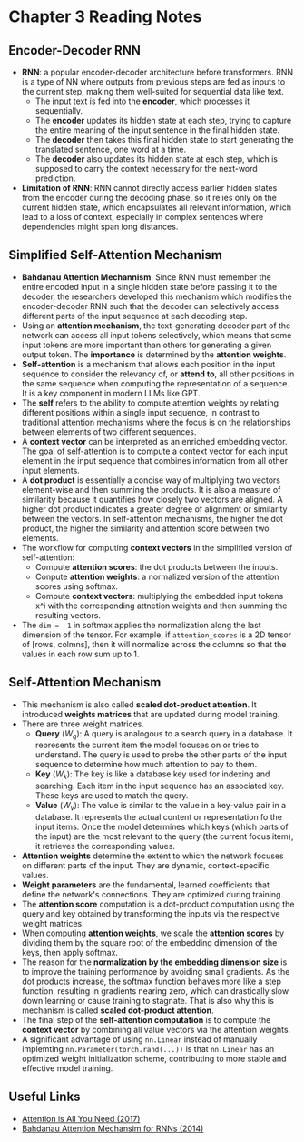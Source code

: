 # Chapter 3 Reading Notes

## Encoder-Decoder RNN
- **RNN**: a popular encoder-decoder architecture before transformers. RNN is a type of NN where outputs from previous steps are fed as inputs to the current step, making them well-suited for sequential data like text.
    - The input text is fed into the **encoder**, which processes it sequentially. 
    - The **encoder** updates its hidden state at each step, trying to capture the entire meaning of the input sentence in the final hidden state.
    - The **decoder** then takes this final hidden state to start generating the translated sentence, one word at a time.
    - The **decoder** also updates its hidden state at each step, which is supposed to carry the context necessary for the next-word prediction.
 - **Limitation of RNN**: RNN cannot directly access earlier hidden states from the encoder during the decoding phase, so it relies only on the current hidden state, which encapsulates all relevant information, which lead to a loss of context, especially in complex sentences where dependencies might span long distances.

## Simplified Self-Attention Mechanism
- **Bahdanau Attention Mechannism**: Since RNN must remember the entire encoded input in a single hidden state before passing it to the decoder, the researchers developed this mechanism which modifies the encoder-decoder RNN such that the decoder can selectively access different parts of the input sequence at each decoding step.
- Using an **attention mechanism**, the text-generating decoder part of the network can access all input tokens selectively, which means that some input tokens are more important than others for generating a given output token. The **importance** is determined by the **attention weights**.
- **Self-attention** is a mechanism that allows each position in the input sequence to consider the relevancy of, or **attend to**, all other positions in the same sequence when computing the representation of a sequence. It is a key component in modern LLMs like GPT.
- The **self** refers to the ability to compute attention weights by relating different positions within a single input sequence, in contrast to traditional attention mechanisms where the focus is on the relationships between elements of two different sequences.
- A **context vector** can be interpreted as an enriched embedding vector. The goal of self-attention is to compute a context vector for each input element in the input sequence that combines information from all other input elements.
- A **dot product** is essentially a concise way of multiplying two vectors element-wise and then summing the products. It is also a measure of similarity because it quantifies how closely two vectors are aligned. A higher dot product indicates a greater degree of alignment or similarity between the vectors. In self-attention mechanisms, the higher the dot product, the higher the similarity and attention score between two elements.
- The workflow for computing **context vectors** in the simplified version of self-attention:
    - Compute **attention scores**: the dot products between the inputs.
    - Conpute **attention weights**: a normalized version of the attention scores using softmax.
    - Compute **context vectors**: multiplying the embedded input tokens x^i with the corresponding attnetion weights and then summing the resulting vectors.
- The `dim = -1` in softmax applies the normalization along the last dimension of the tensor. For example, if `attention_scores` is a 2D tensor of [rows, colmns], then it will normalize across the columns so that the values in each row sum up to 1.

## Self-Attention Mechanism
- This mechanism is also called **scaled dot-product attention**. It introduced **weights matrices** that are updated during model training.
- There are three weight matrices.
    - **Query** ($W_q$): A query is analogous to a search query in a database. It represents the current item the model focuses on or tries to understand. The query is used to probe the other parts of the input sequence to determine how much attention to pay to them.
    - **Key** ($W_k$): The key is like a database key used for indexing and searching. Each item in the input sequence has an associated key. These keys are used to match the query.
    - **Value** ($W_v$): The value is similar to the value in a key-value pair in a database. It represents the actual content or representation fo the input items. Once the model determines which keys (which parts of the input) are the most relevant to the query (the current focus item), it retrieves the corresponding values.
- **Attention weights** determine the extent to which the network focuses on different parts of the input. They are dynamic, context-specific values.
- **Weight parameters** are the fundamental, learned coefficients that define the network's connections. They are optimized during training.
- The **attention score** computation is a dot-product computation using the query and key obtained by transforming the inputs via the respective weight matrices.
- When computing **attention weights**, we scale the **attention scores** by dividing them by the square root of the embedding dimension of the keys, then apply softmax.
- The reason for the **normalization by the embedding dimension size** is to improve the training performance by avoiding small gradients. As the dot products increase, the softmax function behaves more like a step function, resulting in gradients nearing zero, which can drastically slow down learning or cause training to stagnate. That is also why this is mechanism is called **scaled dot-product attention**.
- The final step of the **self-attention computation** is to compute the **context vector** by combining all value vectors via the attention weights.
- A significant advantage of using `nn.Linear` instead of manually implemting `nn.Parameter(torch.rand(...))` is that `nn.Linear` has an optimized weight initialization scheme, contributing to more stable and effective model training.

## Useful Links
- [Attention is All You Need (2017)](https://arxiv.org/pdf/1706.03762)
- [Bahdanau Attention Mechansim for RNNs (2014)](https://arxiv.org/pdf/1409.0473)